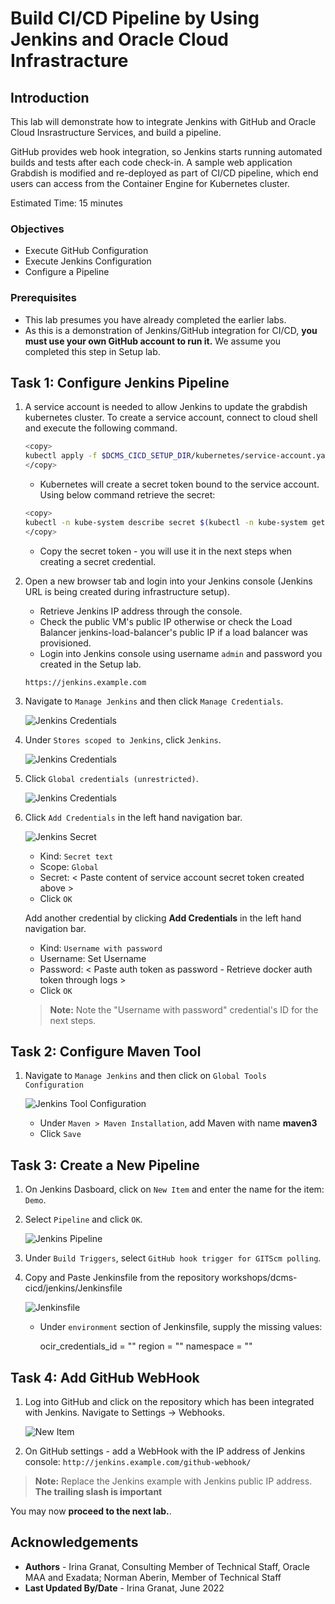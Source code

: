 # Build CI/CD Pipeline by Using Jenkins and Oracle Cloud Infrastracture

## Introduction

This lab will demonstrate how to integrate Jenkins with GitHub and Oracle Cloud Insrastructure Services, and build a pipeline.

GitHub provides web hook integration, so Jenkins starts running automated builds and tests after each code check-in. A sample web application Grabdish is modified and re-deployed as part of CI/CD pipeline, which end users can access from the Container Engine for Kubernetes cluster.

Estimated Time: 15 minutes

### Objectives

* Execute GitHub Configuration
* Execute Jenkins Configuration
* Configure a Pipeline

### Prerequisites

* This lab presumes you have already completed the earlier labs.
* As this is a demonstration of Jenkins/GitHub integration for CI/CD, **you must use your own GitHub account to run it.** We assume you completed this step in Setup lab.

## Task 1: Configure Jenkins Pipeline

1. A service account is needed to allow Jenkins to update the grabdish kubernetes cluster. To create a service account, connect to cloud shell and execute the following command.

     ```bash
     <copy>
     kubectl apply -f $DCMS_CICD_SETUP_DIR/kubernetes/service-account.yaml
     </copy>
     ```

    * Kubernetes will create a secret token bound to the service account. Using below command retrieve the secret:

     ```bash
     <copy>
     kubectl -n kube-system describe secret $(kubectl -n kube-system get secret | grep kube-cicd | awk '{print $1}')
     </copy>
     ```

    * Copy the secret token - you will use it in the next steps when creating a secret credential.

2. Open a new browser tab and login into your Jenkins console (Jenkins URL is being created during infrastructure setup).

   * Retrieve Jenkins IP address through the console.
   * Check the public VM's public IP otherwise or check the Load Balancer jenkins-load-balancer's public IP if a load balancer was provisioned.
   * Login into Jenkins console using username `admin` and password you created in the Setup lab.

    `https://jenkins.example.com`

3. Navigate to `Manage Jenkins` and then click `Manage Credentials`.

     ![Jenkins Credentials](images/jenkins-creds-1.png " ")

4. Under `Stores scoped to Jenkins`, click `Jenkins`.

     ![Jenkins Credentials](images/jenkins-creds-2.png " ")

5. Click `Global credentials (unrestricted)`.

     ![Jenkins Credentials](images/global-creds.png " ")

6. Click `Add Credentials` in the left hand navigation bar.

     ![Jenkins Secret](images/jenkins-secret-creds.png " ")

      * Kind: `Secret text`
      * Scope: `Global`
      * Secret: < Paste content of service account secret token created above >
      * Click `OK`

    Add another credential by clicking **Add Credentials** in the left hand navigation bar.

      * Kind: `Username with password`
      * Username: Set Username
      * Password: < Paste auth token as password - Retrieve docker auth token through logs >
      * Click `OK`

     > **Note:** Note the "Username with password" credential's ID for the next steps.

## Task 2: Configure Maven Tool

1. Navigate to `Manage Jenkins` and then click on `Global Tools Configuration`

     ![Jenkins Tool Configuration](images/jenkins-tool-config.png " ")

      * Under `Maven > Maven Installation`, add Maven with name **maven3**
      * Click `Save`

## Task 3: Create a New Pipeline

1. On Jenkins Dasboard, click on `New Item` and enter the name for the item: `Demo`.

2. Select `Pipeline` and click `OK`.

     ![Jenkins Pipeline ](images/jenkins-pipeline.png " ")

3. Under `Build Triggers`, select `GitHub hook trigger for GITScm polling`.

4. Copy and Paste Jenkinsfile from the repository workshops/dcms-cicd/jenkins/Jenkinsfile

     ![Jenkinsfile](images/jenkins-pipeline-file.png " ")

      * Under `environment` section of Jenkinsfile, supply the missing values:

        ocir_credentials_id = ""
        region = ""
        namespace = ""

## Task 4: Add GitHub WebHook

1. Log into GitHub and click on the repository which has been integrated with Jenkins. Navigate to Settings -> Webhooks.

     ![New Item](images/github-webhooks.png " ")

2. On GitHub settings - add a WebHook with the IP address of Jenkins console: `http://jenkins.example.com/github-webhook/`

> **Note:** Replace the Jenkins example with Jenkins public IP address. **The trailing slash is important**

You may now **proceed to the next lab.**.

## Acknowledgements

* **Authors** - Irina Granat, Consulting Member of Technical Staff, Oracle MAA and Exadata; Norman Aberin, Member of Technical Staff
* **Last Updated By/Date** - Irina Granat, June 2022
